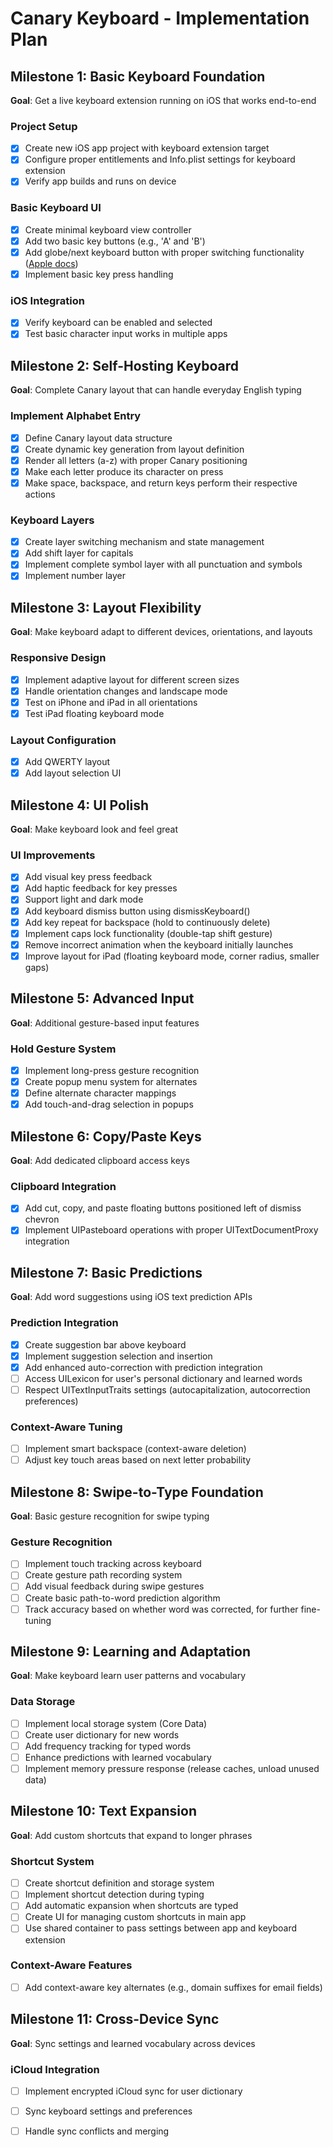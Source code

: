 # Canary Keyboard - Implementation Plan

## Milestone 1: Basic Keyboard Foundation
**Goal**: Get a live keyboard extension running on iOS that works end-to-end

### Project Setup
- [x] Create new iOS app project with keyboard extension target
- [x] Configure proper entitlements and Info.plist settings for keyboard extension
- [x] Verify app builds and runs on device

### Basic Keyboard UI
- [x] Create minimal keyboard view controller
- [x] Add two basic key buttons (e.g., 'A' and 'B')
- [x] Add globe/next keyboard button with proper switching functionality ([Apple docs](https://developer.apple.com/library/archive/documentation/General/Conceptual/ExtensibilityPG/CustomKeyboard.html#//apple_ref/doc/uid/TP40014214-CH16-SW4))
- [x] Implement basic key press handling

### iOS Integration
- [x] Verify keyboard can be enabled and selected
- [x] Test basic character input works in multiple apps

## Milestone 2: Self-Hosting Keyboard
**Goal**: Complete Canary layout that can handle everyday English typing

### Implement Alphabet Entry
- [x] Define Canary layout data structure
- [x] Create dynamic key generation from layout definition
- [x] Render all letters (a-z) with proper Canary positioning
- [x] Make each letter produce its character on press
- [x] Make space, backspace, and return keys perform their respective actions

### Keyboard Layers
- [x] Create layer switching mechanism and state management
- [x] Add shift layer for capitals
- [x] Implement complete symbol layer with all punctuation and symbols
- [x] Implement number layer

## Milestone 3: Layout Flexibility
**Goal**: Make keyboard adapt to different devices, orientations, and layouts

### Responsive Design
- [x] Implement adaptive layout for different screen sizes
- [x] Handle orientation changes and landscape mode
- [x] Test on iPhone and iPad in all orientations
- [x] Test iPad floating keyboard mode

### Layout Configuration
- [x] Add QWERTY layout
- [x] Add layout selection UI

## Milestone 4: UI Polish
**Goal**: Make keyboard look and feel great

### UI Improvements
- [x] Add visual key press feedback
- [x] Add haptic feedback for key presses
- [x] Support light and dark mode
- [x] Add keyboard dismiss button using dismissKeyboard()
- [x] Add key repeat for backspace (hold to continuously delete)
- [x] Implement caps lock functionality (double-tap shift gesture)
- [x] Remove incorrect animation when the keyboard initially launches
- [x] Improve layout for iPad (floating keyboard mode, corner radius, smaller gaps)

## Milestone 5: Advanced Input
**Goal**: Additional gesture-based input features

### Hold Gesture System
- [x] Implement long-press gesture recognition
- [x] Create popup menu system for alternates
- [x] Define alternate character mappings
- [x] Add touch-and-drag selection in popups

## Milestone 6: Copy/Paste Keys
**Goal**: Add dedicated clipboard access keys

### Clipboard Integration
- [x] Add cut, copy, and paste floating buttons positioned left of dismiss chevron
- [x] Implement UIPasteboard operations with proper UITextDocumentProxy integration

## Milestone 7: Basic Predictions
**Goal**: Add word suggestions using iOS text prediction APIs

### Prediction Integration
- [x] Create suggestion bar above keyboard
- [x] Implement suggestion selection and insertion
- [x] Add enhanced auto-correction with prediction integration
- [ ] Access UILexicon for user's personal dictionary and learned words
- [ ] Respect UITextInputTraits settings (autocapitalization, autocorrection preferences)

### Context-Aware Tuning
- [ ] Implement smart backspace (context-aware deletion)
- [ ] Adjust key touch areas based on next letter probability

## Milestone 8: Swipe-to-Type Foundation
**Goal**: Basic gesture recognition for swipe typing

### Gesture Recognition
- [ ] Implement touch tracking across keyboard
- [ ] Create gesture path recording system
- [ ] Add visual feedback during swipe gestures
- [ ] Create basic path-to-word prediction algorithm
- [ ] Track accuracy based on whether word was corrected, for further fine-tuning

## Milestone 9: Learning and Adaptation
**Goal**: Make keyboard learn user patterns and vocabulary

### Data Storage
- [ ] Implement local storage system (Core Data)
- [ ] Create user dictionary for new words
- [ ] Add frequency tracking for typed words
- [ ] Enhance predictions with learned vocabulary
- [ ] Implement memory pressure response (release caches, unload unused data)

## Milestone 10: Text Expansion
**Goal**: Add custom shortcuts that expand to longer phrases

### Shortcut System
- [ ] Create shortcut definition and storage system
- [ ] Implement shortcut detection during typing
- [ ] Add automatic expansion when shortcuts are typed
- [ ] Create UI for managing custom shortcuts in main app
- [ ] Use shared container to pass settings between app and keyboard extension

### Context-Aware Features
- [ ] Add context-aware key alternates (e.g., domain suffixes for email fields)

## Milestone 11: Cross-Device Sync
**Goal**: Sync settings and learned vocabulary across devices

### iCloud Integration
- [ ] Implement encrypted iCloud sync for user dictionary
- [ ] Sync keyboard settings and preferences
- [ ] Handle sync conflicts and merging

